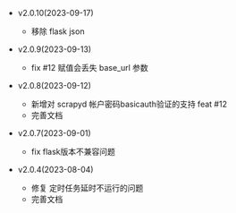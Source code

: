 - v2.0.10(2023-09-17)
    - 移除 flask json

- v2.0.9(2023-09-13)
    - fix #12 赋值会丢失 base_url 参数

- v2.0.8(2023-09-12)
    - 新增对 scrapyd 帐户密码basicauth验证的支持 feat #12
    - 完善文档

- v2.0.7(2023-09-01)
    - fix flask版本不兼容问题

- v2.0.4(2023-08-04)
    - 修复 定时任务延时不运行的问题
    - 完善文档
